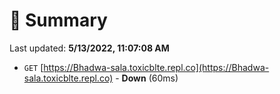 # 📖 Summary
Last updated: **5/13/2022, 11:07:08 AM**

- `GET` [https://Bhadwa-sala.toxicblte.repl.co](https://Bhadwa-sala.toxicblte.repl.co) - **Down** (60ms)

